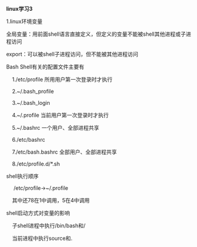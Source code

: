 **linux学习3**

1.linux环境变量

全局变量：用前面shell语言直接定义，但定义的变量不能被shell其他进程或子进程访问

export：可以被shell子进程访问，但不能被其他进程访问

Bash Shell有关的配置文件主要有

    1./etc/profile  所用用户第一次登录时才执行

    2.~/.bash_profile

    3.~/.bash_login

    4.~/.profile  当前用户第一次登录时才执行

    5.~/.bashrc  一个用户、全部进程共享

    6./etc/bashrc

    7./etc/bash.bashrc  全部用户、全部进程共享

    8./etc/profile.d/*.sh

shell执行顺序

     /etc/profile->~/.profile

    其中还78在1中调用，5在4中调用

shell启动方式对变量的影响

    子shell进程中执行/bin/bash和/

    当前进程中执行source和.

    
